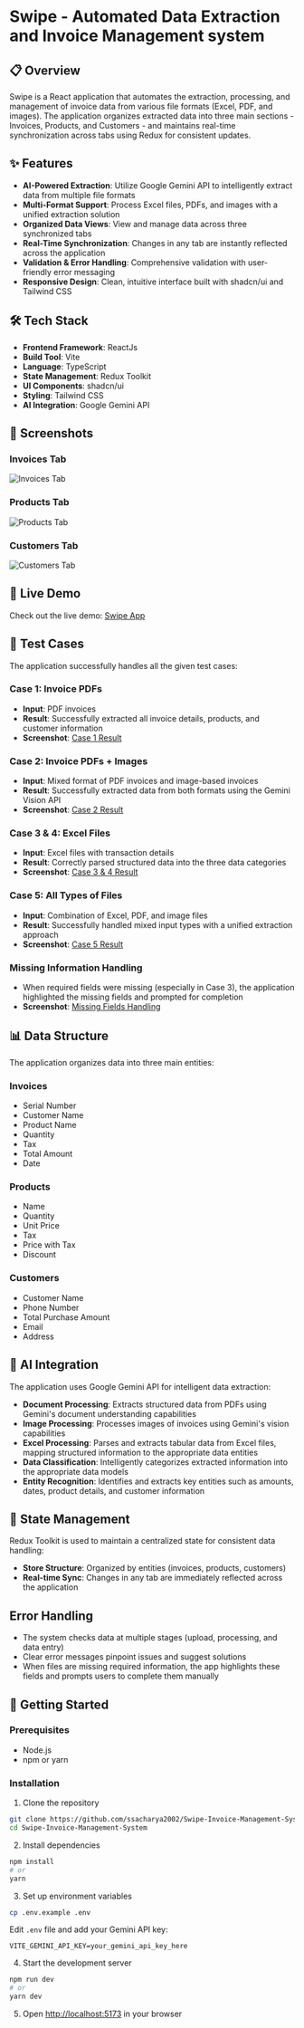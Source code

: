 # Swipe - Automated Data Extraction and Invoice Management system


## 📋 Overview

Swipe is a React application that automates the extraction, processing, and management of invoice data from various file formats (Excel, PDF, and images). The application organizes extracted data into three main sections - Invoices, Products, and Customers - and maintains real-time synchronization across tabs using Redux for consistent updates.

## ✨ Features

- **AI-Powered Extraction**: Utilize Google Gemini API to intelligently extract data from multiple file formats
- **Multi-Format Support**: Process Excel files, PDFs, and images with a unified extraction solution
- **Organized Data Views**: View and manage data across three synchronized tabs
- **Real-Time Synchronization**: Changes in any tab are instantly reflected across the application
- **Validation & Error Handling**: Comprehensive validation with user-friendly error messaging
- **Responsive Design**: Clean, intuitive interface built with shadcn/ui and Tailwind CSS

## 🛠️ Tech Stack

- **Frontend Framework**: ReactJs
- **Build Tool**: Vite
- **Language**: TypeScript
- **State Management**: Redux Toolkit
- **UI Components**: shadcn/ui
- **Styling**: Tailwind CSS
- **AI Integration**: Google Gemini API

## 📸 Screenshots

### Invoices Tab
![Invoices Tab](./screenshots/InvoicesTab.png)

### Products Tab
![Products Tab](./screenshots/ProductsTab.png)

### Customers Tab
![Customers Tab](./screenshots/CustomersTab.png)

## 🚀 Live Demo

Check out the live demo: [Swipe App](https://swipe-invoice-management-system.netlify.app/)

## 🧪 Test Cases

The application successfully handles all the given test cases:

### Case 1: Invoice PDFs
- **Input**: PDF invoices
- **Result**: Successfully extracted all invoice details, products, and customer information
- **Screenshot**: [Case 1 Result](./screenshots/test%20cases/case1/invoices.png)

### Case 2: Invoice PDFs + Images
- **Input**: Mixed format of PDF invoices and image-based invoices
- **Result**: Successfully extracted data from both formats using the Gemini Vision API
- **Screenshot**: [Case 2 Result](./screenshots/test%20cases/case2/invoices.png)

### Case 3 & 4: Excel Files
- **Input**: Excel files with transaction details
- **Result**: Correctly parsed structured data into the three data categories
- **Screenshot**: [Case 3 & 4 Result](./screenshots/test%20cases/case3&4/invoices.png)

### Case 5: All Types of Files
- **Input**: Combination of Excel, PDF, and image files
- **Result**: Successfully handled mixed input types with a unified extraction approach
- **Screenshot**: [Case 5 Result](./screenshots/test%20cases/case5/invoices.png)

### Missing Information Handling
- When required fields were missing (especially in Case 3), the application highlighted the missing fields and prompted for completion
- **Screenshot**: [Missing Fields Handling](./screenshots/MissingFieldsHandling.png)

## 📊 Data Structure

The application organizes data into three main entities:

### Invoices
- Serial Number
- Customer Name
- Product Name
- Quantity
- Tax
- Total Amount
- Date

### Products
- Name
- Quantity
- Unit Price
- Tax
- Price with Tax
- Discount 

### Customers
- Customer Name
- Phone Number
- Total Purchase Amount
- Email
- Address

## 🧠 AI Integration

The application uses Google Gemini API for intelligent data extraction:

- **Document Processing**: Extracts structured data from PDFs using Gemini's document understanding capabilities
- **Image Processing**: Processes images of invoices using Gemini's vision capabilities
- **Excel Processing**: Parses and extracts tabular data from Excel files, mapping structured information to the appropriate data entities
- **Data Classification**: Intelligently categorizes extracted information into the appropriate data models
- **Entity Recognition**: Identifies and extracts key entities such as amounts, dates, product details, and customer information

## 🔄 State Management

Redux Toolkit is used to maintain a centralized state for consistent data handling:

- **Store Structure**: Organized by entities (invoices, products, customers)
- **Real-time Sync**: Changes in any tab are immediately reflected across the application


## Error Handling
* The system checks data at multiple stages (upload, processing, and data entry)
* Clear error messages pinpoint issues and suggest solutions
* When files are missing required information, the app highlights these fields and prompts users to complete them manually


## 🚀 Getting Started

### Prerequisites
- Node.js 
- npm or yarn

### Installation

1. Clone the repository
```bash
git clone https://github.com/ssacharya2002/Swipe-Invoice-Management-System
cd Swipe-Invoice-Management-System
```

2. Install dependencies
```bash
npm install
# or
yarn
```

3. Set up environment variables
```bash
cp .env.example .env
```
Edit `.env` file and add your Gemini API key:
```
VITE_GEMINI_API_KEY=your_gemini_api_key_here
```

4. Start the development server
```bash
npm run dev
# or
yarn dev
```

5. Open [http://localhost:5173](http://localhost:5173) in your browser


